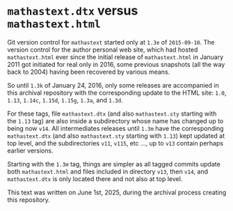 # `mathastext.dtx` versus `mathastext.html`

Git version control for `mathastext` started only at `1.3e` of `2015-09-10`.
The version control for the author personal web site, which had hosted
`mathastext.html` ever since the initial release of `mathastext.html` in
January 2011 got initiated for real only in 2016, some previous snapshots (all
the way back to 2004) having been recovered by various means.

So until `1.3k` of January 24, 2016, only some releases are accompanied in
this archival repository with the corresponding update to the HTML site:
`1.0`, `1.13`, `1.14c`, `1.15d`, `1.15g`, `1.3a`, and `1.3d`.

For these tags, file `mathastext.dtx` (and also `mathastext.sty` starting with
the `1.13` tag) are also inside a subdirectory whose name has changed up to
being now `v14`.  All intermediates releases until `1.3m` have the
corresponding `mathastext.dtx` (and also `mathastext.sty` starting with
`1.13`) kept updated at top level, and the subdirectories `v11`, `v115`, etc
..., up to `v13` contain perhaps earlier versions.

Starting with the `1.3m` tag, things are simpler as all tagged commits update
both `mathastext.html` and files included in directory `v13`, then `v14`, and
`mathastext.dtx` is only located there and not also at top level.

This text was written on June 1st, 2025, during the archival process creating
this repository.
